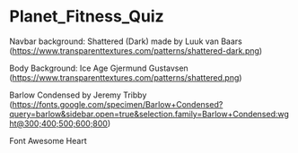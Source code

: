 # Planet_Fitness_Quiz



Navbar background: Shattered (Dark) made by Luuk van Baars (https://www.transparenttextures.com/patterns/shattered-dark.png)

Body Background: Ice Age Gjermund Gustavsen (https://www.transparenttextures.com/patterns/shattered.png)

Barlow Condensed by Jeremy Tribby (https://fonts.google.com/specimen/Barlow+Condensed?query=barlow&sidebar.open=true&selection.family=Barlow+Condensed:wght@300;400;500;600;800)

Font Awesome Heart